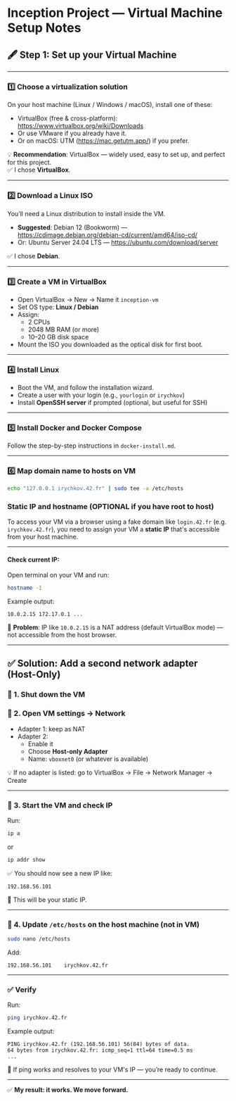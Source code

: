
# Inception Project — Virtual Machine Setup Notes

## 🖋️ Step 1: Set up your Virtual Machine

---

### 1️⃣ Choose a virtualization solution

On your host machine (Linux / Windows / macOS), install one of these:

- VirtualBox (free & cross-platform): https://www.virtualbox.org/wiki/Downloads
- Or use VMware if you already have it.
- Or on macOS: UTM (https://mac.getutm.app/) if you prefer.

💡 **Recommendation**: VirtualBox — widely used, easy to set up, and perfect for this project.  
✅ I chose **VirtualBox**.

---

### 2️⃣ Download a Linux ISO

You’ll need a Linux distribution to install inside the VM.

- **Suggested**: Debian 12 (Bookworm) — https://cdimage.debian.org/debian-cd/current/amd64/iso-cd/
- Or: Ubuntu Server 24.04 LTS — https://ubuntu.com/download/server

✅ I chose **Debian**.

---

### 3️⃣ Create a VM in VirtualBox

- Open VirtualBox → New → Name it `inception-vm`
- Set OS type: **Linux / Debian**
- Assign:
  - 2 CPUs
  - 2048 MB RAM (or more)
  - 10–20 GB disk space
- Mount the ISO you downloaded as the optical disk for first boot.

---

### 4️⃣ Install Linux

- Boot the VM, and follow the installation wizard.
- Create a user with your login (e.g., `yourlogin` or `irychkov`)
- Install **OpenSSH server** if prompted (optional, but useful for SSH)

---

### 5️⃣ Install Docker and Docker Compose

Follow the step-by-step instructions in `docker-install.md`.

---
### 6️⃣ Map domain name to hosts on VM

```bash
echo "127.0.0.1 irychkov.42.fr" | sudo tee -a /etc/hosts
```

### Static IP and hostname (OPTIONAL if you have root to host)

To access your VM via a browser using a fake domain like `login.42.fr` (e.g. `irychkov.42.fr`), you need to assign your VM a **static IP** that's accessible from your host machine.

---

#### Check current IP:

Open terminal on your VM and run:

```bash
hostname -I
```

Example output:
```
10.0.2.15 172.17.0.1 ...
```

📌 **Problem**: IP like `10.0.2.15` is a NAT address (default VirtualBox mode) — not accessible from the host browser.

---

## ✅ Solution: Add a second network adapter (Host-Only)

### 🔧 1. Shut down the VM

### 🔧 2. Open VM settings → Network

- Adapter 1: keep as NAT  
- Adapter 2:
  - Enable it
  - Choose **Host-only Adapter**
  - Name: `vboxnet0` (or whatever is available)

💡 If no adapter is listed: go to VirtualBox → File → Network Manager → Create

---

### 🔧 3. Start the VM and check IP

Run:
```bash
ip a
```
or
```bash
ip addr show
```

✅ You should now see a new IP like:
```
192.168.56.101
```

📌 This will be your static IP.

---

### 🔧 4. Update `/etc/hosts` on the **host machine** (not in VM)

```bash
sudo nano /etc/hosts
```

Add:
```
192.168.56.101    irychkov.42.fr
```

---

### ✅ Verify

Run:
```bash
ping irychkov.42.fr
```

Example output:
```
PING irychkov.42.fr (192.168.56.101) 56(84) bytes of data.
64 bytes from irychkov.42.fr: icmp_seq=1 ttl=64 time=0.5 ms
...
```

📎 If ping works and resolves to your VM's IP — you’re ready to continue.

---

✅ **My result: it works. We move forward.**
